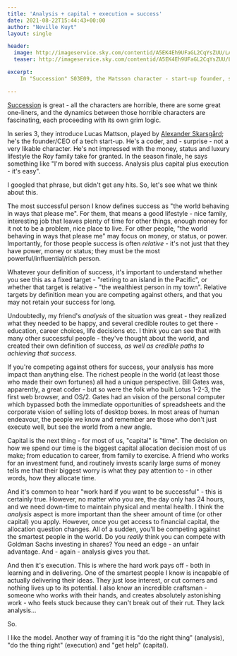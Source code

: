 ```yaml
---
title: 'Analysis + capital + execution = success'
date: 2021-08-22T15:44:43+00:00
author: "Neville Kuyt"
layout: single

header:
  image: http://imageservice.sky.com/contentid/A5EK4Eh9UFaGL2CqYsZUU/LAND_16_9?language=eng&output-format=jpg&output-quality=80&territory=GB
  teaser: http://imageservice.sky.com/contentid/A5EK4Eh9UFaGL2CqYsZUU/LAND_16_9?language=eng&output-format=jpg&output-quality=80&territory=GB

excerpt:
    In "Succession" S03E09, the Matsson character - start-up founder, smart, not a people person - says something like "I'm bored with success. Analysis plus capital plus execution - it's easy". That got me thinking...

---
```

[Succession](https://en.wikipedia.org/wiki/Succession_(TV_series)) is great - all the characters are horrible, there are some great one-liners, and the dynamics between those horrible characters are fascinating, each proceeding with its own grim logic.

In series 3, they introduce Lucas Mattson, played by [Alexander Skarsgård](https://g.co/kgs/ArPXHN); he's the founder/CEO of a tech start-up. He's a coder, and - surprise - not a very likable character. He's not impressed with the money, status and luxury lifestyle the Roy family take for granted. In the season finale, he says something like "I'm bored with success. Analysis plus capital plus execution - it's easy".

I googled that phrase, but didn't get any hits. So, let's see what we think about this. 

The most successful person I know defines success as "the world behaving in ways that please me". For them, that means a good lifestyle - nice family, interesting job that leaves plenty of time for other things, enough money for it not to be a problem, nice place to live. For other people, "the world behaving in ways that please me" may focus on money, or status, or power. Importantly, for those people success is often *relative* - it's not just that they have power, money or status; they must be the most powerful/influential/rich person.

Whatever your definition of success, it's important to understand whether you see this as a fixed target - "retiring to an island in the Pacific", or whether that target is relative - "the wealthiest person in my town". Relative targets by definition mean you are competing against others, and that you may not retain your success for long.

Undoubtedly, my friend's *analysis* of the situation was great - they realized what they needed to be happy, and several credible routes to get there - education, career choices, life decisions etc. I think you can see that with many other successful people - they've thought about the world, and created their own definition of success, _as well as credible paths to achieving that success_.

If you're competing against others for success, your analysis has more impact than anything else. The richest people in the world (at least those who made their own fortunes) all had a unique perspective. Bill Gates was, apparently, a great coder - but so were the folk who built Lotus 1-2-3, the first web browser, and OS/2. Gates had an vision of the personal computer which bypassed both the immediate opportunities of spreadsheets and the corporate vision of selling lots of desktop boxes. In most areas of human endeavour, the people we know and remember are those who don't just execute well, but see the world from a new angle.

Capital is the next thing - for most of us, "capital" is "time". The decision on how we spend our time is the biggest capital allocation decision most of us make; from education to career, from family to exercise. A friend who works for an investment fund, and routinely invests scarily large sums of money tells me that their biggest worry is what they pay attention to - in other words, how they allocate time.

And it's common to hear "work hard if you want to be successful" - this is certainly true. However, no matter who you are, the day only has 24 hours, and we need down-time to maintain physical and mental health. I think the *analysis* aspect is more important than the sheer amount of time (or other capital) you apply. However, once you get access to financial capital, the allocation question changes. All of a sudden, you'll be competing against the smartest people in the world. Do you _really_ think you can compete with Goldman Sachs investing in shares? You need an edge - an unfair advantage. And - again - analysis gives you that. 

And then it's execution. This is where the hard work pays off - both in learning and in delivering. One of the smartest people I know is incapable of actually delivering their ideas. They just lose interest, or cut corners and nothing lives up to its potential. I also know an incredible craftsman - someone who works with their hands, and creates absolutely astonishing work - who feels stuck because they can't break out of their rut. They lack analysis...

So.

I like the model. Another way of framing it is "do the right thing" (analysis), "do the thing right" (execution) and "get help" (capital).